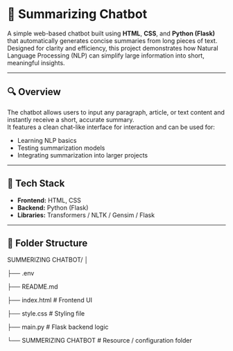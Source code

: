 # 🧠 Summarizing Chatbot

A simple web-based chatbot built using **HTML**, **CSS**, and **Python (Flask)** that automatically generates concise summaries from long pieces of text.  
Designed for clarity and efficiency, this project demonstrates how Natural Language Processing (NLP) can simplify large information into short, meaningful insights.

---

## 🔍 Overview
The chatbot allows users to input any paragraph, article, or text content and instantly receive a short, accurate summary.  
It features a clean chat-like interface for interaction and can be used for:
- Learning NLP basics  
- Testing summarization models  
- Integrating summarization into larger projects  

---

## 🧩 Tech Stack
- **Frontend:** HTML, CSS  
- **Backend:** Python (Flask)  
- **Libraries:** Transformers / NLTK / Gensim / Flask  

---

## 📁 Folder Structure
SUMMERIZING CHATBOT/
│

├── .env

├── README.md

├── index.html # Frontend UI

├── style.css # Styling file

├── main.py # Flask backend logic

└── SUMMERIZING CHATBOT # Resource / configuration folder




